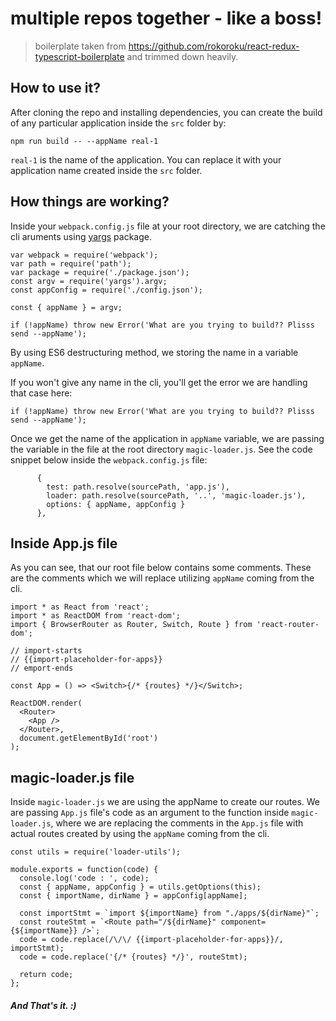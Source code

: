 # multiple repos together - like a boss!

> boilerplate taken from https://github.com/rokoroku/react-redux-typescript-boilerplate and trimmed down heavily.

## How to use it?

After cloning the repo and installing dependencies, you can create the build of any particular application inside the `src` folder by:

```
npm run build -- --appName real-1
```

`real-1` is the name of the application. You can replace it with your application name created inside the `src` folder.

## How things are working?

Inside your `webpack.config.js` file at your root directory, we are catching the cli aruments using [yargs](https://www.npmjs.com/package/yargs) package.

```
var webpack = require('webpack');
var path = require('path');
var package = require('./package.json');
const argv = require('yargs').argv;
const appConfig = require('./config.json');

const { appName } = argv;

if (!appName) throw new Error('What are you trying to build?? Plisss send --appName');
```

By using ES6 destructuring method, we storing the name in a variable `appName`.

If you won't give any name in the cli, you'll get the error we are handling that case here:

```
if (!appName) throw new Error('What are you trying to build?? Plisss send --appName');
```

Once we get the name of the application in `appName` variable, we are passing the variable in the file at the root directory `magic-loader.js`.
See the code snippet below inside the `webpack.config.js` file:

```
      {
        test: path.resolve(sourcePath, 'app.js'),
        loader: path.resolve(sourcePath, '..', 'magic-loader.js'),
        options: { appName, appConfig }
      },
```

## Inside App.js file

As you can see, that our root file below contains some comments. These are the comments which we will replace utilizing `appName` coming from the cli.

```
import * as React from 'react';
import * as ReactDOM from 'react-dom';
import { BrowserRouter as Router, Switch, Route } from 'react-router-dom';

// import-starts
// {{import-placeholder-for-apps}}
// emport-ends

const App = () => <Switch>{/* {routes} */}</Switch>;

ReactDOM.render(
  <Router>
    <App />
  </Router>,
  document.getElementById('root')
);

```

## magic-loader.js file

Inside `magic-loader.js` we are using the appName to create our routes.
We are passing `App.js` file's code as an argument to the function inside `magic-loader.js`, where we are replacing the comments in the `App.js` file with actual routes created by using the `appName` coming from the cli.

```
const utils = require('loader-utils');

module.exports = function(code) {
  console.log('code : ', code);
  const { appName, appConfig } = utils.getOptions(this);
  const { importName, dirName } = appConfig[appName];

  const importStmt = `import ${importName} from "./apps/${dirName}"`;
  const routeStmt = `<Route path="/${dirName}" component={${importName}} />`;
  code = code.replace(/\/\/ {{import-placeholder-for-apps}}/, importStmt);
  code = code.replace('{/* {routes} */}', routeStmt);

  return code;
};
```

##### And That's it. :)
